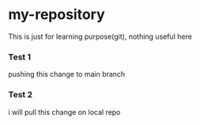 # my-repository 
This is just for learning purpose(git), nothing useful here
### Test 1 
pushing this change to main branch

### Test 2
i will pull this change on local repo
